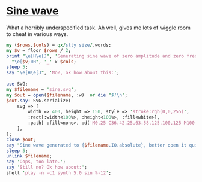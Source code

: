 [1]: http://rosettacode.org/wiki/Sine_wave

# [Sine wave][1]

What a horribly underspecified task. Ah well, gives me lots of wiggle room to cheat in various ways.

```perl
my ($rows,$cols) = qx/stty size/.words;
my $v = floor $rows / 2;
print "\e[H\e[J", 'Generating sine wave of zero amplitude and zero frequency for 5 seconds...',
  "\e[$v;0H", '_' x $cols;
sleep 5;
say "\e[H\e[J", 'No?, ok how about this:';
 
use SVG;
my $filename = 'sine.svg';
my $out = open($filename, :w)  or die "$!\n";
$out.say: SVG.serialize(
    svg => [
        width => 400, height => 150, style => 'stroke:rgb(0,0,255)',
        :rect[:width<100%>, :height<100%>, :fill<white>],
        :path[ :fill<none>, :d('M0,25 C36.42,25,63.58,125,100,125 M100,125 C136.42,125,163.58,25,200,25 M200,25 C236.42,25,263.58,125,300,125 M300,125 C336.42,125,363.58,25,400,25') ],
    ],
);
close $out;
say "Sine wave generated to {$filename.IO.absolute}, better open it quickly...";
sleep 5;
unlink $filename;
say 'Oops, too late.';
say 'Still no? Ok how about:';
shell 'play -n -c1 synth 5.0 sin %-12';
```